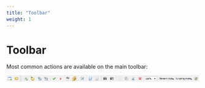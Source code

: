 ```yaml
---
title: "Toolbar"
weight: 1
---
```



# Toolbar

Most common actions are available on the main toolbar:

![](/images/17467891/17631763.png)